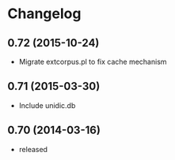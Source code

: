# Changelog

## 0.72 (2015-10-24)

* Migrate extcorpus.pl to fix cache mechanism

## 0.71 (2015-03-30)

* Include unidic.db

## 0.70 (2014-03-16)

* released
